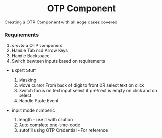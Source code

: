 # <center> OTP Component </center>
Creating a OTP Component with all edge cases covered

### Requirements

1. create a OTP component 
2. Handle Tab nad Arrow Keys
3. Handle Backspace
4. Switch bewteen inputs based on requirements

- Expert Stuff
    1. Masking
    2. Move cursor From back of digit to front OR select text on click
    3. Switch focus on text input select if pre/next is empty on click and on select
    4. Handle Paste Event
    
-  input mode numberic
    1. length - use it with caution
    2. Auto complete one-time-code 
    3. autofill using OTP Credential - For  reference
